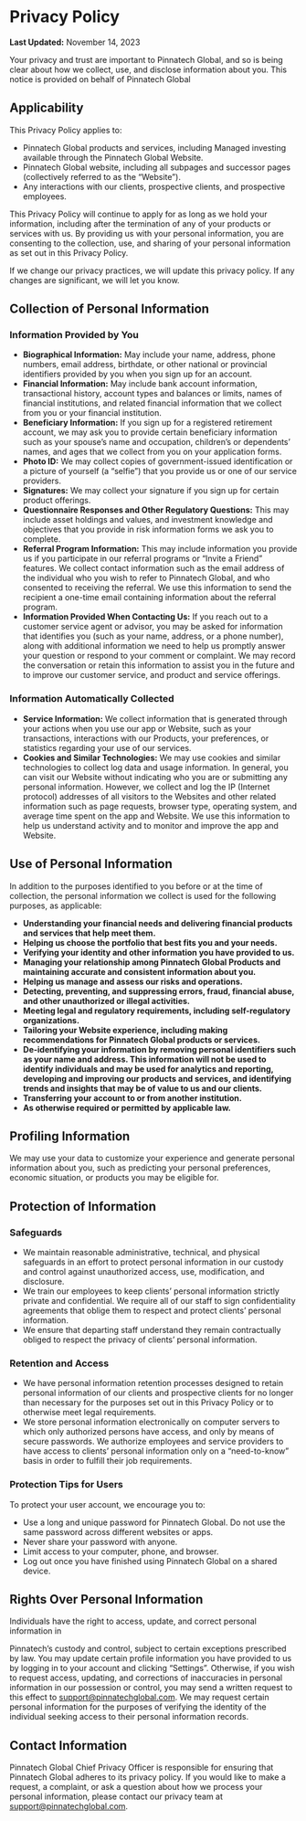 # Privacy Policy

**Last Updated:** November 14, 2023

Your privacy and trust are important to Pinnatech Global, and so is being clear about how we collect, use, and disclose information about you. This notice is provided on behalf of Pinnatech Global

## Applicability

This Privacy Policy applies to:

- Pinnatech Global products and services, including Managed investing available through the Pinnatech Global Website.
- Pinnatech Global website, including all subpages and successor pages (collectively referred to as the “Website”).
- Any interactions with our clients, prospective clients, and prospective employees.

This Privacy Policy will continue to apply for as long as we hold your information, including after the termination of any of your products or services with us. By providing us with your personal information, you are consenting to the collection, use, and sharing of your personal information as set out in this Privacy Policy.

If we change our privacy practices, we will update this privacy policy. If any changes are significant, we will let you know.

## Collection of Personal Information

### Information Provided by You

- **Biographical Information:** May include your name, address, phone numbers, email address, birthdate, or other national or provincial identifiers provided by you when you sign up for an account.
- **Financial Information:** May include bank account information, transactional history, account types and balances or limits, names of financial institutions, and related financial information that we collect from you or your financial institution.
- **Beneficiary Information:** If you sign up for a registered retirement account, we may ask you to provide certain beneficiary information such as your spouse’s name and occupation, children’s or dependents’ names, and ages that we collect from you on your application forms.
- **Photo ID:** We may collect copies of government-issued identification or a picture of yourself (a “selfie”) that you provide us or one of our service providers.
- **Signatures:** We may collect your signature if you sign up for certain product offerings.
- **Questionnaire Responses and Other Regulatory Questions:** This may include asset holdings and values, and investment knowledge and objectives that you provide in risk information forms we ask you to complete.
- **Referral Program Information:** This may include information you provide us if you participate in our referral programs or “Invite a Friend” features. We collect contact information such as the email address of the individual who you wish to refer to Pinnatech Global, and who consented to receiving the referral. We use this information to send the recipient a one-time email containing information about the referral program.
- **Information Provided When Contacting Us:** If you reach out to a customer service agent or advisor, you may be asked for information that identifies you (such as your name, address, or a phone number), along with additional information we need to help us promptly answer your question or respond to your comment or complaint. We may record the conversation or retain this information to assist you in the future and to improve our customer service, and product and service offerings.

### Information Automatically Collected

- **Service Information:** We collect information that is generated through your actions when you use our app or Website, such as your transactions, interactions with our Products, your preferences, or statistics regarding your use of our services.
- **Cookies and Similar Technologies:** We may use cookies and similar technologies to collect log data and usage information. In general, you can visit our Website without indicating who you are or submitting any personal information. However, we collect and log the IP (Internet protocol) addresses of all visitors to the Websites and other related information such as page requests, browser type, operating system, and average time spent on the app and Website. We use this information to help us understand activity and to monitor and improve the app and Website.

## Use of Personal Information

In addition to the purposes identified to you before or at the time of collection, the personal information we collect is used for the following purposes, as applicable:

- **Understanding your financial needs and delivering financial products and services that help meet them.**
- **Helping us choose the portfolio that best fits you and your needs.**
- **Verifying your identity and other information you have provided to us.**
- **Managing your relationship among Pinnatech Global Products and maintaining accurate and consistent information about you.**
- **Helping us manage and assess our risks and operations.**
- **Detecting, preventing, and suppressing errors, fraud, financial abuse, and other unauthorized or illegal activities.**
- **Meeting legal and regulatory requirements, including self-regulatory organizations.**
- **Tailoring your Website experience, including making recommendations for Pinnatech Global products or services.**
- **De-identifying your information by removing personal identifiers such as your name and address. This information will not be used to identify individuals and may be used for analytics and reporting, developing and improving our products and services, and identifying trends and insights that may be of value to us and our clients.**
- **Transferring your account to or from another institution.**
- **As otherwise required or permitted by applicable law.**

## Profiling Information

We may use your data to customize your experience and generate personal information about you, such as predicting your personal preferences, economic situation, or products you may be eligible for.

## Protection of Information

### Safeguards

- We maintain reasonable administrative, technical, and physical safeguards in an effort to protect personal information in our custody and control against unauthorized access, use, modification, and disclosure.
- We train our employees to keep clients’ personal information strictly private and confidential. We require all of our staff to sign confidentiality agreements that oblige them to respect and protect clients’ personal information.
- We ensure that departing staff understand they remain contractually obliged to respect the privacy of clients’ personal information.

### Retention and Access

- We have personal information retention processes designed to retain personal information of our clients and prospective clients for no longer than necessary for the purposes set out in this Privacy Policy or to otherwise meet legal requirements.
- We store personal information electronically on computer servers to which only authorized persons have access, and only by means of secure passwords. We authorize employees and service providers to have access to clients’ personal information only on a “need-to-know” basis in order to fulfill their job requirements.

### Protection Tips for Users

To protect your user account, we encourage you to:

- Use a long and unique password for Pinnatech Global. Do not use the same password across different websites or apps.
- Never share your password with anyone.
- Limit access to your computer, phone, and browser.
- Log out once you have finished using Pinnatech Global on a shared device.

## Rights Over Personal Information

Individuals have the right to access, update, and correct personal information in

 Pinnatech’s custody and control, subject to certain exceptions prescribed by law. You may update certain profile information you have provided to us by logging in to your account and clicking “Settings”. Otherwise, if you wish to request access, updating, and corrections of inaccuracies in personal information in our possession or control, you may send a written request to this effect to [support@pinnatechglobal.com](mailto:support@pinnatechglobal.com). We may request certain personal information for the purposes of verifying the identity of the individual seeking access to their personal information records.

## Contact Information

Pinnatech Global Chief Privacy Officer is responsible for ensuring that Pinnatech Global adheres to its privacy policy. If you would like to make a request, a complaint, or ask a question about how we process your personal information, please contact our privacy team at [support@pinnatechglobal.com](mailto:support@pinnatechglobal.com).